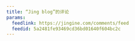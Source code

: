 ```yaml
---
title: “Jing blog”的评论
params:
  feedlink: https://jingine.com/comments/feed
  feedid: 5a2481fe93469cd36bd01640f604bc2c
---
```

